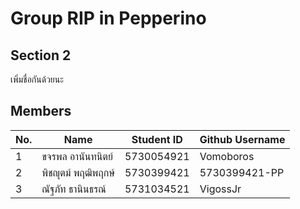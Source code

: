 # Group RIP in Pepperino
## Section 2
เพิ่มชื่อกันด้วยนะ
## Members
No. | Name | Student ID | Github Username
---- | ---- | ---------- | --------------
1 | ขจรพล อานันทนิตย์ | 5730054921 | Vomoboros
2 | พิชญุตม์ พฤฒิพฤกษ์ | 5730399421 | 5730399421-PP
3 | ณัฐภัท ธานินธรณ์ | 5731034521 | VigossJr
